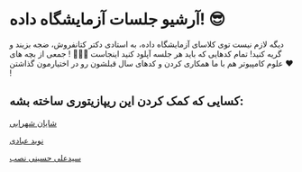 # آرشیو جلسات آزمایشگاه داده! 😎
دیگه لازم نیست توی کلاسای آزمایشگاه داده، به استادی دکتر کتانفروش، ضجه بزیند و گریه کنید! تمام کدهایی که باید هر جلسه آپلود کنید اینجاست 🥳🎉✨ !
جمعی از بچه های علوم کامپیوتر هم با ما همکاری کردن و کدهای سال قبلشون رو در اختیارمون گذاشتن ❤️ !

## کسایی که کمک کردن این ریپازیتوری ساخته بشه:

[شایان شهرابی](https://github.com/ShayanShahrabi)

[نوید عبادی](https://github.com/Navid-Ebadi-2003)

[سیدعلی حسینی نصب](https://github.com/seyed0123)
